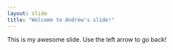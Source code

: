 ```yaml
---
layout: slide
title: "Welcome to Andrew's slide!"
---
```

This is my awesome slide. 
Use the left arrow to go back!
